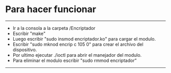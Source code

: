 # Para hacer funcionar #
---

- Ir a la consola a la carpeta /Encriptador  
- Escribir "make"  
- Luego escribir "sudo insmod encriptador.ko" para cargar el modulo.  
- Escribir "sudo mknod encrip c 105 0" para crear el archivo del dispositivo.  
- Por ultimo ejecutar ./ioctl para abrir el manejador del modulo.  
- Para eliminar el modulo escribir "sudo rmmod encriptador"  

---

